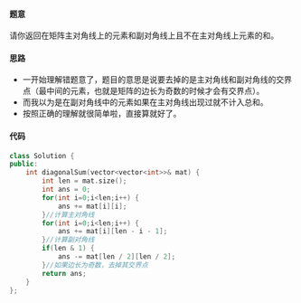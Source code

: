 #### 题意

请你返回在矩阵主对角线上的元素和副对角线上且不在主对角线上元素的和。

#### 思路

- 一开始理解错题意了，题目的意思是说要去掉的是主对角线和副对角线的交界点（最中间的元素，也就是矩阵的边长为奇数的时候才会有交界点）。
- 而我以为是在副对角线中的元素如果在主对角线出现过就不计入总和。
- 按照正确的理解就很简单啦，直接算就好了。

#### 代码

```c++
class Solution {
public:
    int diagonalSum(vector<vector<int>>& mat) {
        int len = mat.size();
        int ans = 0;
        for(int i=0;i<len;i++) {
            ans += mat[i][i];
        }//计算主对角线
        for(int i=0;i<len;i++) {
            ans += mat[i][len - i - 1];
        }//计算副对角线
        if(len & 1) {
            ans -= mat[len / 2][len / 2];
        }//如果边长为奇数，去掉其交界点
        return ans;
    }
};
```

